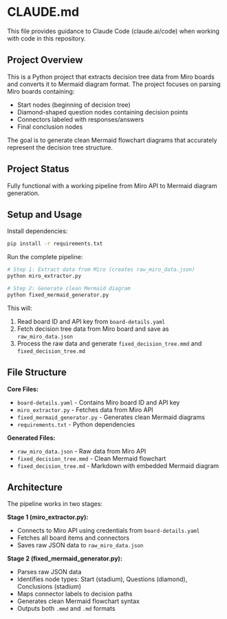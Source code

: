 # CLAUDE.md

This file provides guidance to Claude Code (claude.ai/code) when working with code in this repository.

## Project Overview

This is a Python project that extracts decision tree data from Miro boards and converts it to Mermaid diagram format. The project focuses on parsing Miro boards containing:

- Start nodes (beginning of decision tree)
- Diamond-shaped question nodes containing decision points
- Connectors labeled with responses/answers
- Final conclusion nodes

The goal is to generate clean Mermaid flowchart diagrams that accurately represent the decision tree structure.

## Project Status

Fully functional with a working pipeline from Miro API to Mermaid diagram generation.

## Setup and Usage

Install dependencies:
```bash
pip install -r requirements.txt
```

Run the complete pipeline:
```bash
# Step 1: Extract data from Miro (creates raw_miro_data.json)
python miro_extractor.py

# Step 2: Generate clean Mermaid diagram
python fixed_mermaid_generator.py
```

This will:
1. Read board ID and API key from `board-details.yaml`
2. Fetch decision tree data from Miro board and save as `raw_miro_data.json`
3. Process the raw data and generate `fixed_decision_tree.mmd` and `fixed_decision_tree.md`

## File Structure

**Core Files:**
- `board-details.yaml` - Contains Miro board ID and API key
- `miro_extractor.py` - Fetches data from Miro API
- `fixed_mermaid_generator.py` - Generates clean Mermaid diagrams
- `requirements.txt` - Python dependencies

**Generated Files:**
- `raw_miro_data.json` - Raw data from Miro API
- `fixed_decision_tree.mmd` - Clean Mermaid flowchart
- `fixed_decision_tree.md` - Markdown with embedded Mermaid diagram

## Architecture

The pipeline works in two stages:

**Stage 1 (miro_extractor.py):**
- Connects to Miro API using credentials from `board-details.yaml`
- Fetches all board items and connectors
- Saves raw JSON data to `raw_miro_data.json`

**Stage 2 (fixed_mermaid_generator.py):**
- Parses raw JSON data
- Identifies node types: Start (stadium), Questions (diamond), Conclusions (stadium)
- Maps connector labels to decision paths
- Generates clean Mermaid flowchart syntax
- Outputs both `.mmd` and `.md` formats